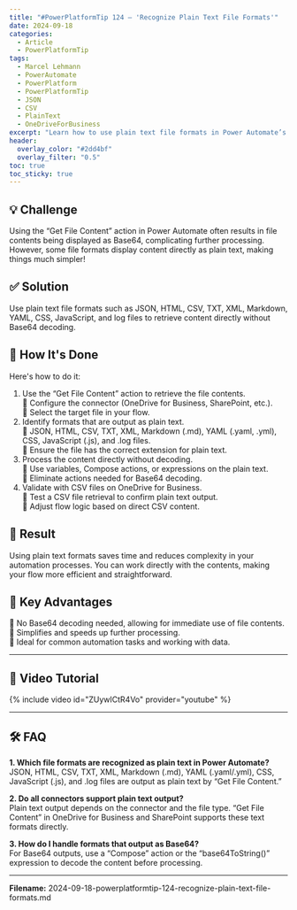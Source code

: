 ```yaml
---
title: "#PowerPlatformTip 124 – 'Recognize Plain Text File Formats'"
date: 2024-09-18
categories:
  - Article
  - PowerPlatformTip
tags:
  - Marcel Lehmann
  - PowerAutomate
  - PowerPlatform
  - PowerPlatformTip
  - JSON
  - CSV
  - PlainText
  - OneDriveForBusiness
excerpt: "Learn how to use plain text file formats in Power Automate’s Get File Content action to simplify processing by avoiding Base64 decoding."
header:
  overlay_color: "#2dd4bf"
  overlay_filter: "0.5"
toc: true
toc_sticky: true
---
```


## 💡 Challenge
Using the “Get File Content” action in Power Automate often results in file contents being displayed as Base64, complicating further processing. However, some file formats display content directly as plain text, making things much simpler!

## ✅ Solution
Use plain text file formats such as JSON, HTML, CSV, TXT, XML, Markdown, YAML, CSS, JavaScript, and log files to retrieve content directly without Base64 decoding.

## 🔧 How It's Done
Here's how to do it:
1. Use the “Get File Content” action to retrieve the file contents.  
   🔸 Configure the connector (OneDrive for Business, SharePoint, etc.).  
   🔸 Select the target file in your flow.
2. Identify formats that are output as plain text.  
   🔸 JSON, HTML, CSV, TXT, XML, Markdown (.md), YAML (.yaml, .yml), CSS, JavaScript (.js), and .log files.  
   🔸 Ensure the file has the correct extension for plain text.
3. Process the content directly without decoding.  
   🔸 Use variables, Compose actions, or expressions on the plain text.  
   🔸 Eliminate actions needed for Base64 decoding.
4. Validate with CSV files on OneDrive for Business.  
   🔸 Test a CSV file retrieval to confirm plain text output.  
   🔸 Adjust flow logic based on direct CSV content.

## 🎉 Result
Using plain text formats saves time and reduces complexity in your automation processes. You can work directly with the contents, making your flow more efficient and straightforward.

## 🌟 Key Advantages
🔸 No Base64 decoding needed, allowing for immediate use of file contents.  
🔸 Simplifies and speeds up further processing.  
🔸 Ideal for common automation tasks and working with data.

---

## 🎥 Video Tutorial
{% include video id="ZUywICtR4Vo" provider="youtube" %}

---

## 🛠️ FAQ
**1. Which file formats are recognized as plain text in Power Automate?**  
JSON, HTML, CSV, TXT, XML, Markdown (.md), YAML (.yaml/.yml), CSS, JavaScript (.js), and .log files are output as plain text by “Get File Content.”

**2. Do all connectors support plain text output?**  
Plain text output depends on the connector and the file type. “Get File Content” in OneDrive for Business and SharePoint supports these text formats directly.

**3. How do I handle formats that output as Base64?**  
For Base64 outputs, use a “Compose” action or the “base64ToString()” expression to decode the content before processing.

---

**Filename:** 2024-09-18-powerplatformtip-124-recognize-plain-text-file-formats.md